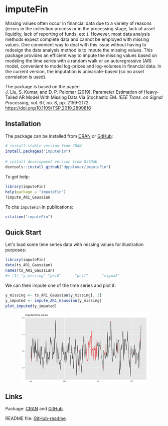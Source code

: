 
<!-- README.md is generated from README.Rmd. Please edit that file -->



# imputeFin
<!---
[![CRAN_Status_Badge](https://www.r-pkg.org/badges/version/imputeFin)](https://CRAN.R-project.org/package=imputeFin)
[![CRAN Downloads](https://cranlogs.r-pkg.org/badges/imputeFin)](https://CRAN.R-project.org/package=imputeFin)
[![CRAN Downloads Total](https://cranlogs.r-pkg.org/badges/grand-total/imputeFin?color=brightgreen)](https://CRAN.R-project.org/package=imputeFin)
--->

Missing values often occur in financial data due to a variety 
of reasons (errors in the collection process or in the processing stage, 
lack of asset liquidity, lack of reporting of funds, etc.). However, 
most data analysis methods expect complete data and cannot be employed 
with missing values. One convenient way to deal with this issue without 
having to redesign the data analysis method is to impute the missing 
values. This package provides an efficient way to impute the missing 
values based on modeling the time series with a random walk or an 
autoregressive (AR) model, convenient to model log-prices and log-volumes 
in financial data. In the current version, the imputation is 
univariate-based (so no asset correlation is used). 

The package is based on the paper:   
J. Liu, S. Kumar, and D. P. Palomar (2019). Parameter Estimation of 
Heavy-Tailed AR Model With Missing Data Via Stochastic EM. _IEEE Trans. on 
Signal Processing_, vol. 67, no. 8, pp. 2159-2172.
https://doi.org/10.1109/TSP.2019.2899816


## Installation
The package can be installed from [CRAN](https://CRAN.R-project.org/package=imputeFin) or [GitHub](https://github.com/dppalomar/imputeFin):

```r
# install stable version from CRAN
install.packages("imputeFin")

# install development version from GitHub
devtools::install_github("dppalomar/imputeFin")
```

To get help:

```r
library(imputeFin)
help(package = "imputeFin")
?impute_AR1_Gaussian
```

To cite `imputeFin` in publications:

```r
citation("imputeFin")
```



## Quick Start
Let's load some time series data with missing values for illustration purposes:

```r
library(imputeFin)
data(ts_AR1_Gaussian)
names(ts_AR1_Gaussian)
#> [1] "y_missing" "phi0"      "phi1"      "sigma2"
```

We can then impute one of the time series and plot it:

```r
y_missing <- ts_AR1_Gaussian$y_missing[, 3]
y_imputed <- impute_AR1_Gaussian(y_missing)
plot_imputed(y_imputed)
```

<img src="man/figures/README-unnamed-chunk-6-1.png" width="80%" style="display: block; margin: auto;" />




<!---
## Documentation
For more detailed information, please check the
[vignette](https://CRAN.R-project.org/package=imputeFin/vignettes/ImputeFinancialTimeSeries.html).
--->

## Links
Package: [CRAN](https://CRAN.R-project.org/package=imputeFin) and [GitHub](https://github.com/dppalomar/imputeFin).

README file: [GitHub-readme](https://github.com/dppalomar/imputeFin/blob/master/README.md).

<!---
Vignette: [CRAN-vignette](https://CRAN.R-project.org/package=imputeFin/vignettes/ImputeFinancialTimeSeries.html).
--->

